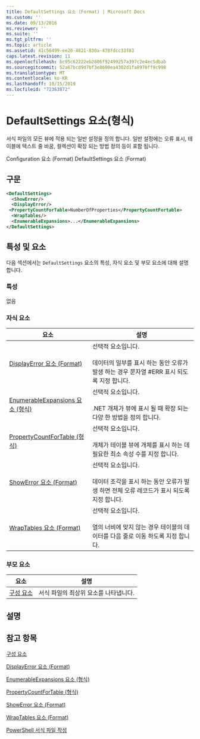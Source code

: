 ```yaml
---
title: DefaultSettings 요소 (Format) | Microsoft Docs
ms.custom: ''
ms.date: 09/13/2016
ms.reviewer: ''
ms.suite: ''
ms.tgt_pltfrm: ''
ms.topic: article
ms.assetid: 41c56499-ee20-4821-830a-478fdcc33f83
caps.latest.revision: 11
ms.openlocfilehash: bc95c62222eb2806f92499257a397c2e4ec5dbab
ms.sourcegitcommit: 52a67bcd9d7bf3e8600ea4302d1fa8970ff9c998
ms.translationtype: MT
ms.contentlocale: ko-KR
ms.lasthandoff: 10/15/2019
ms.locfileid: "72363872"
---
```

# <a name="defaultsettings-element-format"></a>DefaultSettings 요소(형식)

서식 파일의 모든 뷰에 적용 되는 일반 설정을 정의 합니다. 일반 설정에는 오류 표시, 테이블에 텍스트 줄 바꿈, 컬렉션이 확장 되는 방법 정의 등이 포함 됩니다.

Configuration 요소 (Format) DefaultSettings 요소 (Format)

## <a name="syntax"></a>구문

```xml
<DefaultSettings>
  <ShowError/>
  <DisplayError/>
 <PropertyCountForTable>NumberOfProperties</PropertyCountFortable>
  <WrapTables/>
  <EnumerableExpansions>...</EnumerableExpansions>
</DefaultSettings>
```

## <a name="attributes-and-elements"></a>특성 및 요소

다음 섹션에서는 `DefaultSettings` 요소의 특성, 자식 요소 및 부모 요소에 대해 설명 합니다.

### <a name="attributes"></a>특성

없음

### <a name="child-elements"></a>자식 요소

|요소|설명|
|-------------|-----------------|
|[DisplayError 요소 (Format)](./displayerror-element-format.md)|선택적 요소입니다.<br /><br /> 데이터의 일부를 표시 하는 동안 오류가 발생 하는 경우 문자열 #ERR 표시 되도록 지정 합니다.|
|[EnumerableExpansions 요소 (형식)](./enumerableexpansions-element-format.md)|선택적 요소입니다.<br /><br /> .NET 개체가 뷰에 표시 될 때 확장 되는 다양 한 방법을 정의 합니다.|
|[PropertyCountForTable (형식)](./propertycountfortable-element-format.md)|선택적 요소입니다.<br /><br /> 개체가 테이블 뷰에 개체를 표시 하는 데 필요한 최소 속성 수를 지정 합니다.|
|[ShowError 요소 (Format)](./showerror-element-format.md)|선택적 요소입니다.<br /><br /> 데이터 조각을 표시 하는 동안 오류가 발생 하면 전체 오류 레코드가 표시 되도록 지정 합니다.|
|[WrapTables 요소 (Format)](./wraptables-element-format.md)|선택적 요소입니다.<br /><br /> 열의 너비에 맞지 않는 경우 테이블의 데이터를 다음 줄로 이동 하도록 지정 합니다.|

### <a name="parent-elements"></a>부모 요소

|요소|설명|
|-------------|-----------------|
|[구성 요소](./configuration-element-format.md)|서식 파일의 최상위 요소를 나타냅니다.|

## <a name="remarks"></a>설명

## <a name="see-also"></a>참고 항목

[구성 요소](./configuration-element-format.md)

[DisplayError 요소 (Format)](./displayerror-element-format.md)

[EnumerableExpansions 요소 (형식)](./enumerableexpansions-element-format.md)

[PropertyCountForTable (형식)](./propertycountfortable-element-format.md)

[ShowError 요소 (Format)](./showerror-element-format.md)

[WrapTables 요소 (Format)](./wraptables-element-format.md)

[PowerShell 서식 파일 작성](./writing-a-powershell-formatting-file.md)
